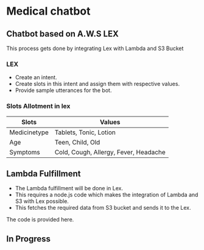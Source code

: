 # Medical chatbot
## Chatbot based on A.W.S LEX

This process gets done by integrating Lex with Lambda and S3 Bucket
### LEX
- Create an intent.
- Create slots in this intent and assign them with respective values.
- Provide sample utterances for the bot.

### Slots Allotment in lex

| Slots | Values |
| --- | --- |
| Medicinetype | Tablets, Tonic, Lotion |
| Age | Teen, Child, Old |
| Symptoms | Cold, Cough, Allergy, Fever, Headache |

## Lambda Fulfillment

- The Lambda fulfillment will be done in Lex.
- This requires a node.js code which makes the integration of Lambda and S3 with Lex possible.
- This fetches the required data from S3 bucket and sends it to the Lex.

The code is provided here.

## In Progress
